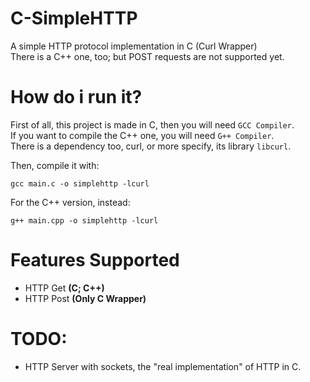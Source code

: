 # C-SimpleHTTP
A simple HTTP protocol implementation in C (Curl Wrapper)  
There is a C++ one, too; but POST requests are not supported yet.

# How do i run it?
First of all, this project is made in C, then you will need `GCC Compiler`.  
If you want to compile the C++ one, you will need `G++ Compiler`.  
There is a dependency too, curl, or more specify, its library `libcurl`.  

Then, compile it with:  
```
gcc main.c -o simplehttp -lcurl
```

For the C++ version, instead:
```
g++ main.cpp -o simplehttp -lcurl
```

# Features Supported
- HTTP Get **(C; C++)**
- HTTP Post **(Only C Wrapper)**

# TODO:
- HTTP Server with sockets, the "real implementation" of HTTP in C.
